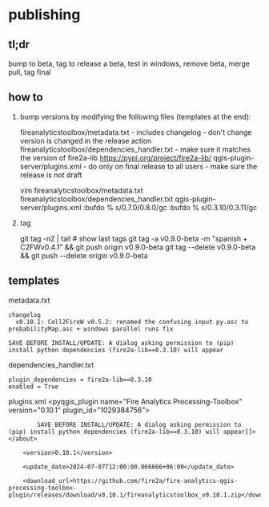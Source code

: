 # publishing

## tl;dr
bump to beta, tag to release a beta, test in windows, remove beta, merge pull, tag final

## how to
1. bump versions by modifying the following files (templates at the end):

    fireanalyticstoolbox/metadata.txt
        - includes changelog
        - don't change version is changed in the release action
    fireanalyticstoolbox/dependencies_handler.txt
        - make sure it matches the version of fire2a-lib https://pypi.org/project/fire2a-lib/
    qgis-plugin-server/plugins.xml
        - do only on final release to all users
        - make sure the release is not draft

    vim fireanalyticstoolbox/metadata.txt fireanalyticstoolbox/dependencies_handler.txt qgis-plugin-server/plugins.xml
    :bufdo % s/0.7.0/0.8.0/gc
    :bufdo % s/0.3.10/0.3.11/gc

2. tag

    git tag -n2 | tail # show last tags
    git tag -a v0.9.0-beta -m "spanish + C2FWv0.4.1"  && git push origin v0.9.0-beta
    git tag --delete v0.9.0-beta && git push --delete origin v0.9.0-beta

## templates

metadata.txt

    changelog
      v0.10.1: Cell2FireW v0.5.2: renamed the confusing input py.asc to probabilityMap.asc + windows parallel runs fix

	SAVE BEFORE INSTALL/UPDATE: A dialog asking permission to (pip) install python dependencies (fire2a-lib==0.3.10) will appear

dependencies_handler.txt

	plugin_dependencies = fire2a-lib==0.3.10
    enabled = True

plugins.xml
	<pyqgis_plugin name="Fire Analytics Processing-Toolbox" version="0.10.1" plugin_id="1029384756">

			SAVE BEFORE INSTALL/UPDATE: A dialog asking permission to (pip) install python dependencies (fire2a-lib==0.3.10) will appear]]></about>

		<version>0.10.1</version>

		<update_date>2024-07-07T12:00:00.066666+06:00</update_date>

		<download_url>https://github.com/fire2a/fire-analytics-qgis-processing-toolbox-plugin/releases/download/v0.10.1/fireanalyticstoolbox_v0.10.1.zip</download_url>
